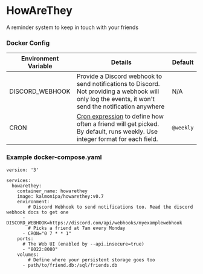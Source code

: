 # HowAreThey
A reminder system to keep in touch with your friends


### Docker Config
| Environment Variable | Details | Default|
|---|---|---|
| DISCORD_WEBHOOK | Provide a Discord webhook to send notifications to Discord. Not providing a webhook will only log the events, it won't send the notification anywhere | N/A |
| CRON | [Cron expression](https://crontab.guru/) to define how often a friend will get picked. By default, runs weekly. Use integer format for each field. | `@weekly` |

### Example docker-compose.yaml
```
version: '3'

services:
  howarethey:
    container_name: howarethey
    image: kalmonipa/howarethey:v0.7
    environment:
        # Discord Webhook to send notifications too. Read the discord webhook docs to get one
      - DISCORD_WEBHOOK=https://discord.com/api/webhooks/myexamplewebhook
        # Picks a friend at 7am every Monday
      - CRON="0 7 * * 1"
    ports:
      # The Web UI (enabled by --api.insecure=true)
      - "8022:8080"
    volumes:
        # Define where your persistent storage goes too
      - path/to/friend.db:/sql/friends.db
```
